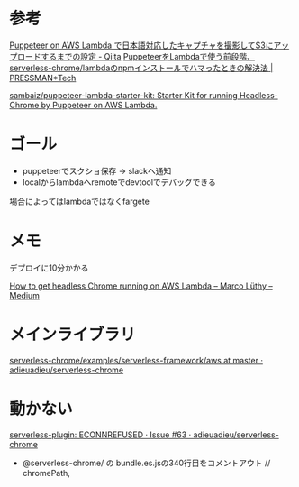 # 参考
[Puppeteer on AWS Lambda で日本語対応したキャプチャを撮影してS3にアップロードするまでの設定 - Qiita](https://qiita.com/zyyx-matsushita/items/c33f79e33f242395019e)
[PuppeteerをLambdaで使う前段階、serverless-chrome/lambdaのnpmインストールでハマったときの解決法 | PRESSMAN*Tech](https://www.pressmantech.com/tech/serverless/4613)

[sambaiz/puppeteer-lambda-starter-kit: Starter Kit for running Headless-Chrome by Puppeteer on AWS Lambda.](https://github.com/sambaiz/puppeteer-lambda-starter-kit)


# ゴール
- puppeteerでスクショ保存 → slackへ通知
- localからlambdaへremoteでdevtoolでデバッグできる

場合によってはlambdaではなくfargete



# メモ
デプロイに10分かかる


[How to get headless Chrome running on AWS Lambda – Marco Lüthy – Medium](https://medium.com/@marco.luethy/running-headless-chrome-on-aws-lambda-fa82ad33a9eb)

# メインライブラリ
[serverless-chrome/examples/serverless-framework/aws at master · adieuadieu/serverless-chrome](https://github.com/adieuadieu/serverless-chrome/tree/master/examples/serverless-framework/aws)


# 動かない
[serverless-plugin: ECONNREFUSED · Issue #63 · adieuadieu/serverless-chrome](https://github.com/adieuadieu/serverless-chrome/issues/63)

+ @serverless-chrome/
の
bundle.es.jsの340行目をコメントアウト
            // chromePath,


